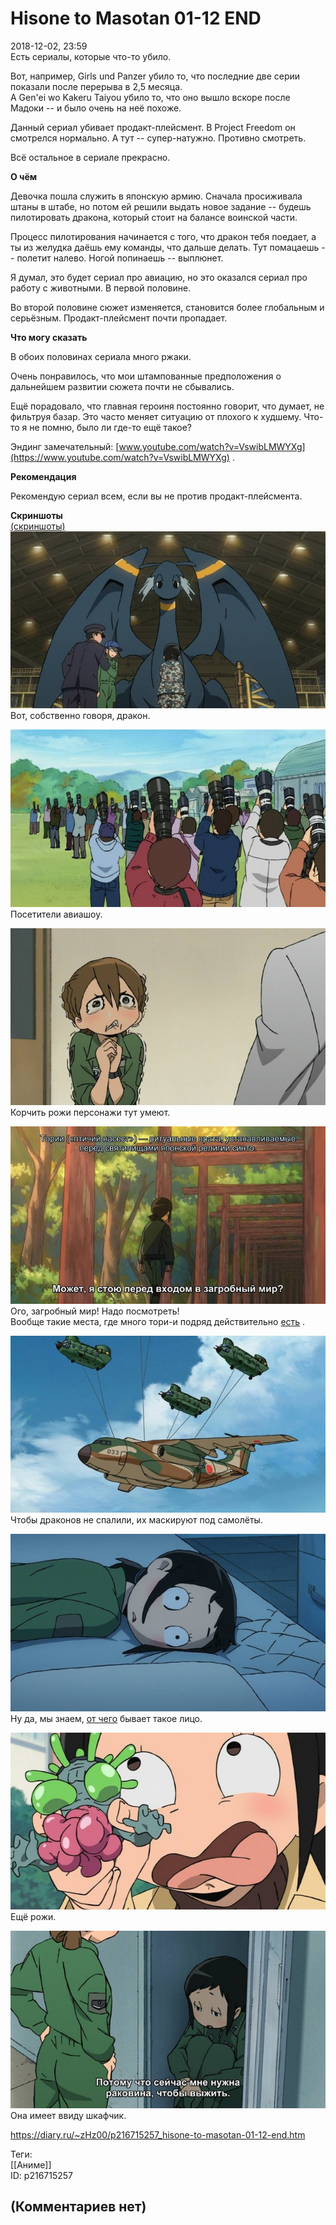 Hisone to Masotan 01-12 END
===========================

  
2018-12-02, 23:59  
 Есть сериалы, которые что-то убило.   
   
 Вот, например, Girls und Panzer убило то, что последние две серии показали после перерыва в 2,5 месяца.   
 А Gen'ei wo Kakeru Taiyou убило то, что оно вышло вскоре после Мадоки -- и было очень на неё похоже.   
   
 Данный сериал убивает продакт-плейсмент. В Project Freedom он смотрелся нормально. А тут -- супер-натужно. Противно смотреть.   
   
 Всё остальное в сериале прекрасно.   
   
  **О чём**    
   
 Девочка пошла служить в японскую армию. Сначала просиживала штаны в штабе, но потом ей решили выдать новое задание -- будешь пилотировать дракона, который стоит на балансе воинской части.   
   
 Процесс пилотирования начинается с того, что дракон тебя поедает, а ты из желудка даёшь ему команды, что дальше делать. Тут помацаешь -- полетит налево. Ногой попинаешь -- выплюнет.   
   
 Я думал, это будет сериал про авиацию, но это оказался сериал про работу с животными. В первой половине.   
   
 Во второй половине сюжет изменяется, становится более глобальным и серьёзным. Продакт-плейсмент почти пропадает.   
   
  **Что могу сказать**    
   
 В обоих половинах сериала много ржаки.   
   
 Очень понравилось, что мои штампованные предположения о дальнейшем развитии сюжета почти не сбывались.   
   
 Ещё порадовало, что главная героиня постоянно говорит, что думает, не фильтруя базар. Это часто меняет ситуацию от плохого к худшему. Что-то я не помню, было ли где-то ещё такое?   
   
 Эндинг замечательный:  [www.youtube.com/watch?v=VswibLMWYXg](https://www.youtube.com/watch?v=VswibLMWYXg)  .   
   
  **Рекомендация**    
   
 Рекомендую сериал всем, если вы не против продакт-плейсмента.   
   
  **Скриншоты**    
  [(скриншоты)](https://zHz00.diary.ru/p216715257.htm?index=1#linkmore216715257m1)       
  [![](pics/K2fcOA6l.jpg)](https://i.imgur.com/K2fcOA6.jpg)    
 Вот, собственно говоря, дракон.   
   
  [![](pics/7LtZTN6l.jpg)](https://i.imgur.com/7LtZTN6.jpg)    
 Посетители авиашоу.   
   
  [![](pics/mSAUbctl.jpg)](https://i.imgur.com/mSAUbct.jpg)    
 Корчить рожи персонажи тут умеют.   
   
  [![](pics/bGvnZWGl.jpg)](https://i.imgur.com/bGvnZWG.jpg)    
 Ого, загробный мир! Надо посмотреть!   
 Вообще такие места, где много тори-и подряд действительно  [есть](https://en.wikipedia.org/wiki/Fushimi_Inari-taisha)  .   
   
  [![](pics/bkmpOmNl.jpg)](https://i.imgur.com/bkmpOmN.jpg)    
 Чтобы драконов не спалили, их маскируют под самолёты.   
   
  [![](pics/SDiib3zl.jpg)](https://i.imgur.com/SDiib3z.jpg)    
 Ну да, мы знаем,  [от чего](https://www.deviantart.com/eddsworld/art/EWCOMIC115-Internet-166924948)  бывает такое лицо.   
   
  [![](pics/rsS7Vkfl.jpg)](https://i.imgur.com/rsS7Vkf.jpg)    
 Ещё рожи.   
   
  [![](pics/LlcFPs4l.jpg)](https://i.imgur.com/LlcFPs4.jpg)    
 Она имеет ввиду шкафчик.   
      
  
<https://diary.ru/~zHz00/p216715257_hisone-to-masotan-01-12-end.htm>  
  
Теги:  
[[Аниме]]  
ID: p216715257  


(Комментариев нет)
------------------